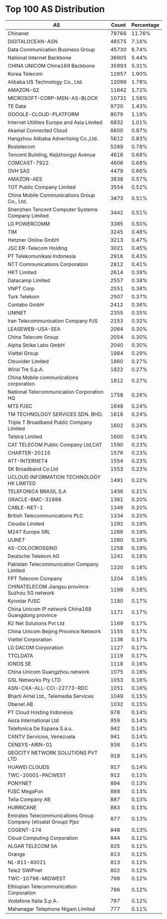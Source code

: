 # Top 100 AS Distribution
| AS | Count | Percentage |
|----|----|----|
| Chinanet | 79766 | 11.76% |
| DIGITALOCEAN-ASN | 48575 | 7.16% |
| Data Communication Business Group | 45730 | 6.74% |
| National Internet Backbone | 36905 | 5.44% |
| CHINA UNICOM China169 Backbone | 35993 | 5.31% |
| Korea Telecom | 12857 | 1.90% |
| Alibaba US Technology Co., Ltd. | 12099 | 1.78% |
| AMAZON-02 | 11642 | 1.72% |
| MICROSOFT-CORP-MSN-AS-BLOCK | 10731 | 1.58% |
| TE Data | 9720 | 1.43% |
| GOOGLE-CLOUD-PLATFORM | 8079 | 1.19% |
| Internet Utilities Europe and Asia Limited | 6832 | 1.01% |
| Akamai Connected Cloud | 6600 | 0.97% |
| Hangzhou Alibaba Advertising Co.,Ltd. | 5612 | 0.83% |
| Rostelecom | 5289 | 0.78% |
| Tencent Building, Kejizhongyi Avenue | 4616 | 0.68% |
| COMCAST-7922 | 4606 | 0.68% |
| OVH SAS | 4479 | 0.66% |
| AMAZON-AES | 3838 | 0.57% |
| TOT Public Company Limited | 3554 | 0.52% |
| China Mobile Communications Group Co., Ltd. | 3473 | 0.51% |
| Shenzhen Tencent Computer Systems Company Limited | 3442 | 0.51% |
| LG POWERCOMM | 3385 | 0.50% |
| TIM | 3245 | 0.48% |
| Hetzner Online GmbH | 3213 | 0.47% |
| JSC ER-Telecom Holding | 3021 | 0.45% |
| PT Telekomunikasi Indonesia | 2916 | 0.43% |
| NTT Communications Corporation | 2812 | 0.41% |
| HKT Limited | 2614 | 0.39% |
| Datacamp Limited | 2557 | 0.38% |
| VNPT Corp | 2551 | 0.38% |
| Turk Telekom | 2507 | 0.37% |
| Contabo GmbH | 2412 | 0.36% |
| UNINET | 2355 | 0.35% |
| Iran Telecommunication Company PJS | 2153 | 0.32% |
| LEASEWEB-USA-SEA | 2064 | 0.30% |
| China Telecom Group | 2054 | 0.30% |
| Alpha Strike Labs GmbH | 2040 | 0.30% |
| Viettel Group | 1984 | 0.29% |
| Clouvider Limited | 1860 | 0.27% |
| Wind Tre S.p.A. | 1822 | 0.27% |
| China Mobile communications corporation | 1812 | 0.27% |
| National Telecommunication Corporation HQ | 1758 | 0.26% |
| MTS PJSC | 1648 | 0.24% |
| TM TECHNOLOGY SERVICES SDN. BHD. | 1618 | 0.24% |
| Triple T Broadband Public Company Limited | 1602 | 0.24% |
| Telstra Limited | 1600 | 0.24% |
| CAT TELECOM Public Company Ltd,CAT | 1590 | 0.23% |
| CHARTER-20115 | 1576 | 0.23% |
| ATT-INTERNET4 | 1554 | 0.23% |
| SK Broadband Co Ltd | 1553 | 0.23% |
| UCLOUD INFORMATION TECHNOLOGY HK LIMITED | 1491 | 0.22% |
| TELEFONICA BRASIL S.A | 1436 | 0.21% |
| ORACLE-BMC-31898 | 1361 | 0.20% |
| CABLE-NET-1 | 1349 | 0.20% |
| British Telecommunications PLC | 1334 | 0.20% |
| Cloudie Limited | 1292 | 0.19% |
| M247 Europe SRL | 1266 | 0.19% |
| UUNET | 1260 | 0.19% |
| AS-COLOCROSSING | 1258 | 0.19% |
| Deutsche Telekom AG | 1241 | 0.18% |
| Pakistan Telecommunication Company Limited | 1220 | 0.18% |
| FPT Telecom Company | 1204 | 0.18% |
| CHINATELECOM Jiangsu province Suzhou 5G network | 1199 | 0.18% |
| Kyivstar PJSC | 1180 | 0.17% |
| China Unicom IP network China169 Guangdong province | 1171 | 0.17% |
| R2 Net Solutions Pvt Ltd | 1169 | 0.17% |
| China Unicom Beijing Province Network | 1155 | 0.17% |
| Viettel Corporation | 1136 | 0.17% |
| LG DACOM Corporation | 1127 | 0.17% |
| TTCLDATA | 1119 | 0.17% |
| IONOS SE | 1118 | 0.16% |
| China Unicom Guangzhou network | 1075 | 0.16% |
| GSL Networks Pty LTD | 1053 | 0.16% |
| ASN-CXA-ALL-CCI-22773-RDC | 1051 | 0.16% |
| Bharti Airtel Ltd., Telemedia Services | 1049 | 0.15% |
| Obenet AB | 1032 | 0.15% |
| PT Cloud Hosting Indonesia | 978 | 0.14% |
| Aeza International Ltd | 959 | 0.14% |
| Telefonica De Espana S.a.u. | 942 | 0.14% |
| CANTV Servicios, Venezuela | 941 | 0.14% |
| CENSYS-ARIN-01 | 938 | 0.14% |
| GEOCITY NETWORK SOLUTIONS PVT LTD | 918 | 0.14% |
| HUAWEI CLOUDS | 917 | 0.14% |
| TWC-20001-PACWEST | 912 | 0.13% |
| PONYNET | 894 | 0.13% |
| PJSC MegaFon | 888 | 0.13% |
| Telia Company AB | 887 | 0.13% |
| HURRICANE | 883 | 0.13% |
| Emirates Telecommunications Group Company (etisalat Group) Pjsc | 877 | 0.13% |
| COGENT-174 | 848 | 0.13% |
| Cloud Computing Corporation | 844 | 0.12% |
| ALGAR TELECOM SA | 825 | 0.12% |
| Orange | 813 | 0.12% |
| NL-811-40021 | 813 | 0.12% |
| Tele2 SWIPnet | 802 | 0.12% |
| TWC-10796-MIDWEST | 798 | 0.12% |
| Ethiopian Telecommunication Corporation | 796 | 0.12% |
| Vodafone Italia S.p.A. | 787 | 0.12% |
| Mahanagar Telephone Nigam Limited | 777 | 0.11% |
